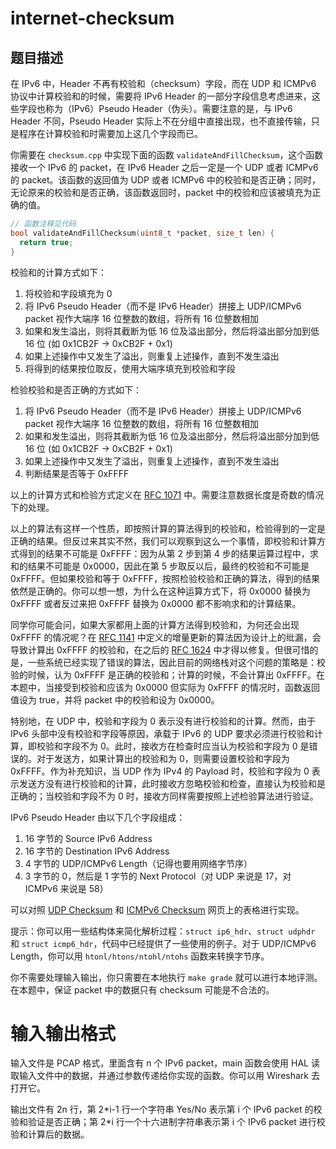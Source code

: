 # internet-checksum

## 题目描述

在 IPv6 中，Header 不再有校验和（checksum）字段，而在 UDP 和 ICMPv6 协议中计算校验和的时候，需要将 IPv6 Header 的一部分字段信息考虑进来，这些字段也称为（IPv6）Pseudo Header（伪头）。需要注意的是，与 IPv6 Header 不同，Pseudo Header 实际上不在分组中直接出现，也不直接传输，只是程序在计算校验和时需要加上这几个字段而已。

你需要在 `checksum.cpp` 中实现下面的函数 `validateAndFillChecksum`，这个函数接收一个 IPv6 的 packet，在 IPv6 Header 之后一定是一个 UDP 或者 ICMPv6 的 packet。该函数的返回值为 UDP 或者 ICMPv6 中的校验和是否正确；同时，无论原来的校验和是否正确，该函数返回时，packet 中的校验和应该被填充为正确的值。

```cpp
// 函数注释见代码
bool validateAndFillChecksum(uint8_t *packet, size_t len) {
  return true;
}
```

校验和的计算方式如下：

1. 将校验和字段填充为 0
2. 将 IPv6 Pseudo Header（而不是 IPv6 Header）拼接上 UDP/ICMPv6 packet 视作大端序 16 位整数的数组，将所有 16 位整数相加
3. 如果和发生溢出，则将其截断为低 16 位及溢出部分，然后将溢出部分加到低 16 位
   (如 0x1CB2F -> 0xCB2F + 0x1)
4. 如果上述操作中又发生了溢出，则重复上述操作，直到不发生溢出
5. 将得到的结果按位取反，使用大端序填充到校验和字段

检验校验和是否正确的方式如下：

1. 将 IPv6 Pseudo Header（而不是 IPv6 Header）拼接上 UDP/ICMPv6 packet 视作大端序 16 位整数的数组，将所有 16 位整数相加
2. 如果和发生溢出，则将其截断为低 16 位及溢出部分，然后将溢出部分加到低 16 位
   (如 0x1CB2F -> 0xCB2F + 0x1)
3. 如果上述操作中又发生了溢出，则重复上述操作，直到不发生溢出
4. 判断结果是否等于 0xFFFF

以上的计算方式和检验方式定义在 [RFC 1071](https://datatracker.ietf.org/doc/html/rfc1071) 中。需要注意数据长度是奇数的情况下的处理。

以上的算法有这样一个性质，即按照计算的算法得到的校验和，检验得到的一定是正确的结果。但反过来其实不然，我们可以观察到这么一个事情，即校验和计算方式得到的结果不可能是 0xFFFF：因为从第 2 步到第 4 步的结果运算过程中，求和的结果不可能是 0x0000，因此在第 5 步取反以后，最终的校验和不可能是 0xFFFF。但如果校验和等于 0xFFFF，按照检验校验和正确的算法，得到的结果依然是正确的。你可以想一想，为什么在这种运算方式下，将 0x0000 替换为 0xFFFF 或者反过来把 0xFFFF 替换为 0x0000 都不影响求和的计算结果。

同学你可能会问，如果大家都用上面的计算方法得到校验和，为何还会出现 0xFFFF 的情况呢？在 [RFC 1141](https://datatracker.ietf.org/doc/html/rfc1141) 中定义的增量更新的算法因为设计上的纰漏，会导致计算出 0xFFFF 的校验和，在之后的 [RFC 1624](https://datatracker.ietf.org/doc/html/rfc1624) 中才得以修复。但很可惜的是，一些系统已经实现了错误的算法，因此目前的网络栈对这个问题的策略是：校验的时候，认为 0xFFFF 是正确的校验和；计算的时候，不会计算出 0xFFFF。在本题中，当接受到校验和应该为 0x0000 但实际为 0xFFFF 的情况时，函数返回值设为 true，并将 packet 中的校验和设为 0x0000。

特别地，在 UDP 中，校验和字段为 0 表示没有进行校验和的计算。然而，由于 IPv6 头部中没有校验和字段等原因，承载于 IPv6 的 UDP 要求必须进行校验和计算，即校验和字段不为 0。此时，接收方在检查时应当认为校验和字段为 0 是错误的。对于发送方，如果计算出的校验和为 0，则需要设置校验和字段为 0xFFFF。作为补充知识，当 UDP 作为 IPv4 的 Payload 时，校验和字段为 0 表示发送方没有进行校验和的计算，此时接收方忽略校验和检查，直接认为校验和是正确的；当校验和字段不为 0 时，接收方同样需要按照上述检验算法进行验证。

IPv6 Pseudo Header 由以下几个字段组成：

1. 16 字节的 Source IPv6 Address
2. 16 字节的 Destination IPv6 Address
3. 4 字节的 UDP/ICMPv6 Length（记得也要用网络字节序）
4. 3 字节的 0，然后是 1 字节的 Next Protocol（对 UDP 来说是 17，对 ICMPv6 来说是 58）

可以对照 [UDP Checksum](https://en.wikipedia.org/wiki/User_Datagram_Protocol#IPv6_pseudo_header)  和 [ICMPv6 Checksum](https://en.wikipedia.org/wiki/Internet_Control_Message_Protocol_for_IPv6#Checksum) 网页上的表格进行实现。

提示：你可以用一些结构体来简化解析过程：`struct ip6_hdr`、`struct udphdr` 和 `struct icmp6_hdr`，代码中已经提供了一些使用的例子。对于 UDP/ICMPv6 Length，你可以用 `htonl/htons/ntohl/ntohs` 函数来转换字节序。

你不需要处理输入输出，你只需要在本地执行 `make grade` 就可以进行本地评测。在本题中，保证 packet 中的数据只有 checksum 可能是不合法的。

# 输入输出格式

输入文件是 PCAP 格式，里面含有 n 个 IPv6 packet，main 函数会使用 HAL 读取输入文件中的数据，并通过参数传递给你实现的函数。你可以用 Wireshark 去打开它。

输出文件有 2n 行，第 2\*i-1 行一个字符串 Yes/No 表示第 i 个 IPv6 packet 的校验和验证是否正确；第 2\*i 行一个十六进制字符串表示第 i 个 IPv6 packet 进行校验和计算后的数据。
